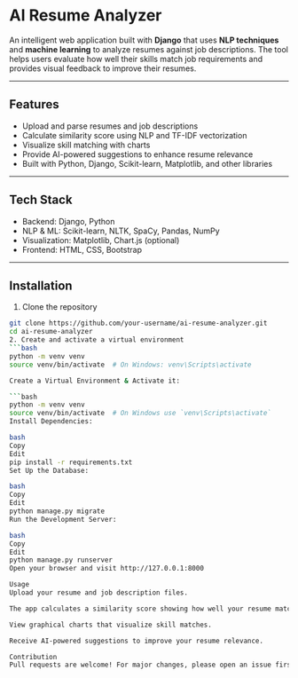 # AI Resume Analyzer

An intelligent web application built with **Django** that uses **NLP techniques** and **machine learning** to analyze resumes against job descriptions. The tool helps users evaluate how well their skills match job requirements and provides visual feedback to improve their resumes.

---

## Features

- Upload and parse resumes and job descriptions  
- Calculate similarity score using NLP and TF-IDF vectorization  
- Visualize skill matching with charts  
- Provide AI-powered suggestions to enhance resume relevance  
- Built with Python, Django, Scikit-learn, Matplotlib, and other libraries  

---

## Tech Stack

- Backend: Django, Python  
- NLP & ML: Scikit-learn, NLTK, SpaCy, Pandas, NumPy  
- Visualization: Matplotlib, Chart.js (optional)  
- Frontend: HTML, CSS, Bootstrap  

---

## Installation

1. Clone the repository  
```bash
git clone https://github.com/your-username/ai-resume-analyzer.git
cd ai-resume-analyzer
2. Create and activate a virtual environment  
```bash
python -m venv venv
source venv/bin/activate  # On Windows: venv\Scripts\activate

Create a Virtual Environment & Activate it:

```bash
python -m venv venv
source venv/bin/activate  # On Windows use `venv\Scripts\activate`
Install Dependencies:

bash
Copy
Edit
pip install -r requirements.txt
Set Up the Database:

bash
Copy
Edit
python manage.py migrate
Run the Development Server:

bash
Copy
Edit
python manage.py runserver
Open your browser and visit http://127.0.0.1:8000

Usage
Upload your resume and job description files.

The app calculates a similarity score showing how well your resume matches the job description.

View graphical charts that visualize skill matches.

Receive AI-powered suggestions to improve your resume relevance.

Contribution
Pull requests are welcome! For major changes, please open an issue first to discuss.



